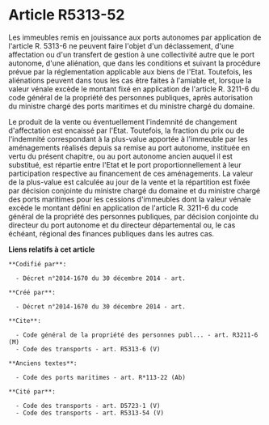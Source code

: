 # Article R5313-52

Les immeubles remis en jouissance aux ports autonomes par application de l'article R. 5313-6 ne peuvent faire l'objet d'un
déclassement, d'une affectation ou d'un transfert de gestion à une collectivité autre que le port autonome, d'une aliénation,
que dans les conditions et suivant la procédure prévue par la réglementation applicable aux biens de l'Etat. Toutefois, les
aliénations peuvent dans tous les cas être faites à l'amiable et, lorsque la valeur vénale excède le montant fixé en
application de l'article R. 3211-6 du code général de la propriété des personnes publiques, après autorisation du ministre
chargé des ports maritimes et du ministre chargé du domaine. 

Le produit de la vente ou éventuellement l'indemnité de changement d'affectation est encaissé par l'Etat. Toutefois, la
fraction du prix ou de l'indemnité correspondant à la plus-value apportée à l'immeuble par les aménagements réalisés depuis
sa remise au port autonome, instituée en vertu du présent chapitre, ou au port autonome ancien auquel il est substitué, est
répartie entre l'Etat et le port proportionnellement à leur participation respective au financement de ces aménagements. La
valeur de la plus-value est calculée au jour de la vente et la répartition est fixée par décision conjointe du ministre
chargé du domaine et du ministre chargé des ports maritimes pour les cessions d'immeubles dont la valeur vénale excède le
montant défini en application de l'article R. 3211-6 du code général de la propriété des personnes publiques, par décision
conjointe du directeur du port autonome et du directeur départemental ou, le cas échéant, régional des finances publiques
dans les autres cas.

**Liens relatifs à cet article**

	**Codifié par**:

	  - Décret n°2014-1670 du 30 décembre 2014 - art.

	**Créé par**:

	  - Décret n°2014-1670 du 30 décembre 2014 - art.

	**Cite**:

	  - Code général de la propriété des personnes publ... - art. R3211-6 (M)
	  - Code des transports - art. R5313-6 (V)

	**Anciens textes**:

	  - Code des ports maritimes - art. R*113-22 (Ab)

	**Cité par**:

	  - Code des transports - art. D5723-1 (V)
	  - Code des transports - art. R5313-54 (V)

